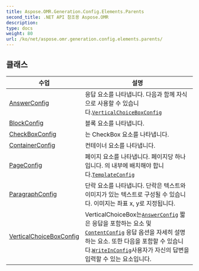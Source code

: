 ```yaml
---
title: Aspose.OMR.Generation.Config.Elements.Parents
second_title: .NET API 참조용 Aspose.OMR
description: 
type: docs
weight: 80
url: /ko/net/aspose.omr.generation.config.elements.parents/
---
```



## 클래스

| 수업 | 설명 |
| --- | --- |
| [AnswerConfig](./answerconfig/) | 응답 요소를 나타냅니다. 다음과 함께 자식으로 사용할 수 있습니다.[`VerticalChoiceBoxConfig`](../aspose.omr.generation.config.elements.parents/verticalchoiceboxconfig/) |
| [BlockConfig](./blockconfig/) | 블록 요소를 나타냅니다. |
| [CheckBoxConfig](./checkboxconfig/) | 는 CheckBox 요소를 나타냅니다. |
| [ContainerConfig](./containerconfig/) | 컨테이너 요소를 나타냅니다. |
| [PageConfig](./pageconfig/) | 페이지 요소를 나타냅니다. 페이지당 하나입니다. 의 내부에 배치해야 합니다.[`TemplateConfig`](../aspose.omr.generation.config/templateconfig/) |
| [ParagraphConfig](./paragraphconfig/) | 단락 요소를 나타냅니다. 단락은 텍스트와 이미지가 있는 텍스트로 구성될 수 있습니다. 이미지는 좌표 x, y로 지정됩니다. |
| [VerticalChoiceBoxConfig](./verticalchoiceboxconfig/) | VerticalChoiceBox는[`AnswerConfig`](../aspose.omr.generation.config.elements.parents/answerconfig/) 짧은 응답을 포함하는 요소 및[`ContentConfig`](../aspose.omr.generation.config.elements/contentconfig/) 응답 옵션을 자세히 설명하는 요소. 또한 다음을 포함할 수 있습니다.[`WriteInConfig`](../aspose.omr.generation.config.elements/writeinconfig/)사용자가 자신의 답변을 입력할 수 있는 요소입니다. |


